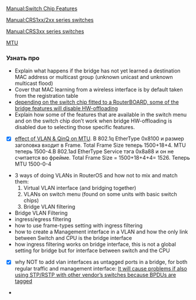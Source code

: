 [Manual:Switch Chip Features](https://wiki.mikrotik.com/wiki/Manual:Switch_Chip_Features)

[Manual:CRS1xx/2xx series switches](https://wiki.mikrotik.com/wiki/Manual:CRS1xx/2xx_series_switches)

[Manual:CRS3xx series switches](https://wiki.mikrotik.com/wiki/Manual:CRS3xx_series_switches)

[MTU](https://wiki.mikrotik.com/wiki/Manual:Maximum_Transmission_Unit_on_RouterBoards)

### Узнать про
- Explain what happens if the bridge has not yet learned a destination MAC address or multicast group (unknown unicast and unknown multicast flood)
- Cover that MAC learning from a wireless interface is by default taken from the registration table
- [depending on the switch chip fitted to a RouterBOARD, some of the bridge features will disable HW-offloading](https://wiki.mikrotik.com/wiki/Manual:Interface/Bridge#Bridge_Hardware_Offloading)
- Explain how some of the features that are available in the switch menu and on the switch chip don’t work when bridge HW-offloading is disabled due to selecting those specific features.
- [x] [effect of VLAN & QinQ on MTU](https://groups.geni.net/geni/wiki/QinqResults). В 802.1q EtherType 0x8100 и размер заголовка входит в Frame. Total Frame Size теперь 1500+18+4. MTU теперь 1500-4.В 802.1ad EtherType Service тэга 0x8a88 и он не считается во фрейме. Total Frame Size = 1500+18+4+4= 1526. Теперь MTU 1500-0-4 
- 3 ways of doing VLANs in RouterOS and how not to mix and match them:
    1. Virtual VLAN interface (and bridging together)
    2. VLANs on switch menu (found on some units with basic switch chips)
    3. Bridge VLAN filtering
- Bridge VLAN Filtering
- ingress/egress filtering
- how to use frame-types setting with ingress filtering
- how to create a Management interface in a VLAN and how the only link between Switch and CPU is the bridge interface
- how ingress filtering works on bridge interface, this is not a global setting for bridge but for interface between switch and the CPU
- [x] why NOT to add vlan interfaces as untagged ports in a bridge, for both regular traffic and management interface: [It will cause problems if also using STP/RSTP with other vendor’s switches because BPDUs are tagged](https://wiki.mikrotik.com/wiki/Manual:Layer2_misconfiguration#VLAN_on_a_bridge_in_a_bridge)
- 